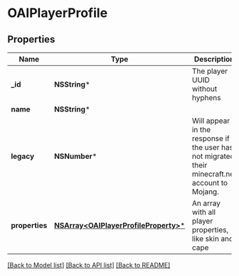 # OAIPlayerProfile

## Properties
Name | Type | Description | Notes
------------ | ------------- | ------------- | -------------
**_id** | **NSString*** | The player UUID without hyphens | 
**name** | **NSString*** |  | 
**legacy** | **NSNumber*** | Will appear in the response if the user has not migrated their minecraft.net account to Mojang. | [optional] [default to @(NO)]
**properties** | [**NSArray&lt;OAIPlayerProfileProperty&gt;***](OAIPlayerProfileProperty.md) | An array with all player properties, like skin and cape | 

[[Back to Model list]](../README.md#documentation-for-models) [[Back to API list]](../README.md#documentation-for-api-endpoints) [[Back to README]](../README.md)



